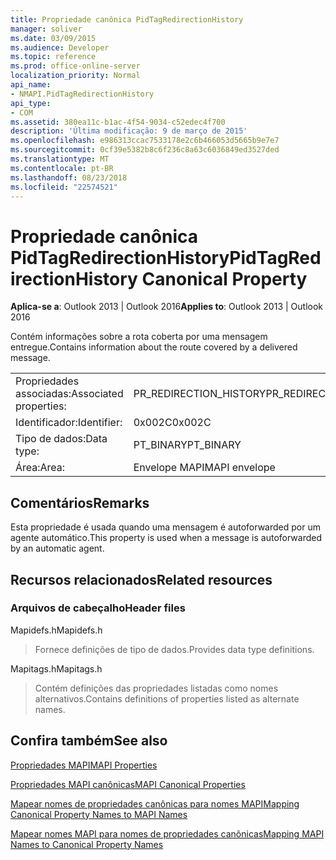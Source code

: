 ```yaml
---
title: Propriedade canônica PidTagRedirectionHistory
manager: soliver
ms.date: 03/09/2015
ms.audience: Developer
ms.topic: reference
ms.prod: office-online-server
localization_priority: Normal
api_name:
- NMAPI.PidTagRedirectionHistory
api_type:
- COM
ms.assetid: 380ea11c-b1ac-4f54-9034-c52edec4f700
description: 'Última modificação: 9 de março de 2015'
ms.openlocfilehash: e986313ccac7533178e2c6b466053d5665b9e7e7
ms.sourcegitcommit: 0cf39e5382b8c6f236c8a63c6036849ed3527ded
ms.translationtype: MT
ms.contentlocale: pt-BR
ms.lasthandoff: 08/23/2018
ms.locfileid: "22574521"
---
```

# <a name="pidtagredirectionhistory-canonical-property"></a><span data-ttu-id="b860b-103">Propriedade canônica PidTagRedirectionHistory</span><span class="sxs-lookup"><span data-stu-id="b860b-103">PidTagRedirectionHistory Canonical Property</span></span>

  
  
<span data-ttu-id="b860b-104">**Aplica-se a**: Outlook 2013 | Outlook 2016</span><span class="sxs-lookup"><span data-stu-id="b860b-104">**Applies to**: Outlook 2013 | Outlook 2016</span></span> 
  
<span data-ttu-id="b860b-105">Contém informações sobre a rota coberta por uma mensagem entregue.</span><span class="sxs-lookup"><span data-stu-id="b860b-105">Contains information about the route covered by a delivered message.</span></span>
  
|||
|:-----|:-----|
|<span data-ttu-id="b860b-106">Propriedades associadas:</span><span class="sxs-lookup"><span data-stu-id="b860b-106">Associated properties:</span></span>  <br/> |<span data-ttu-id="b860b-107">PR_REDIRECTION_HISTORY</span><span class="sxs-lookup"><span data-stu-id="b860b-107">PR_REDIRECTION_HISTORY</span></span>  <br/> |
|<span data-ttu-id="b860b-108">Identificador:</span><span class="sxs-lookup"><span data-stu-id="b860b-108">Identifier:</span></span>  <br/> |<span data-ttu-id="b860b-109">0x002C</span><span class="sxs-lookup"><span data-stu-id="b860b-109">0x002C</span></span>  <br/> |
|<span data-ttu-id="b860b-110">Tipo de dados:</span><span class="sxs-lookup"><span data-stu-id="b860b-110">Data type:</span></span>  <br/> |<span data-ttu-id="b860b-111">PT_BINARY</span><span class="sxs-lookup"><span data-stu-id="b860b-111">PT_BINARY</span></span>  <br/> |
|<span data-ttu-id="b860b-112">Área:</span><span class="sxs-lookup"><span data-stu-id="b860b-112">Area:</span></span>  <br/> |<span data-ttu-id="b860b-113">Envelope MAPI</span><span class="sxs-lookup"><span data-stu-id="b860b-113">MAPI envelope</span></span>  <br/> |
   
## <a name="remarks"></a><span data-ttu-id="b860b-114">Comentários</span><span class="sxs-lookup"><span data-stu-id="b860b-114">Remarks</span></span>

<span data-ttu-id="b860b-115">Esta propriedade é usada quando uma mensagem é autoforwarded por um agente automático.</span><span class="sxs-lookup"><span data-stu-id="b860b-115">This property is used when a message is autoforwarded by an automatic agent.</span></span>
  
## <a name="related-resources"></a><span data-ttu-id="b860b-116">Recursos relacionados</span><span class="sxs-lookup"><span data-stu-id="b860b-116">Related resources</span></span>

### <a name="header-files"></a><span data-ttu-id="b860b-117">Arquivos de cabeçalho</span><span class="sxs-lookup"><span data-stu-id="b860b-117">Header files</span></span>

<span data-ttu-id="b860b-118">Mapidefs.h</span><span class="sxs-lookup"><span data-stu-id="b860b-118">Mapidefs.h</span></span>
  
> <span data-ttu-id="b860b-119">Fornece definições de tipo de dados.</span><span class="sxs-lookup"><span data-stu-id="b860b-119">Provides data type definitions.</span></span>
    
<span data-ttu-id="b860b-120">Mapitags.h</span><span class="sxs-lookup"><span data-stu-id="b860b-120">Mapitags.h</span></span>
  
> <span data-ttu-id="b860b-121">Contém definições das propriedades listadas como nomes alternativos.</span><span class="sxs-lookup"><span data-stu-id="b860b-121">Contains definitions of properties listed as alternate names.</span></span>
    
## <a name="see-also"></a><span data-ttu-id="b860b-122">Confira também</span><span class="sxs-lookup"><span data-stu-id="b860b-122">See also</span></span>



[<span data-ttu-id="b860b-123">Propriedades MAPI</span><span class="sxs-lookup"><span data-stu-id="b860b-123">MAPI Properties</span></span>](mapi-properties.md)
  
[<span data-ttu-id="b860b-124">Propriedades MAPI canônicas</span><span class="sxs-lookup"><span data-stu-id="b860b-124">MAPI Canonical Properties</span></span>](mapi-canonical-properties.md)
  
[<span data-ttu-id="b860b-125">Mapear nomes de propriedades canônicas para nomes MAPI</span><span class="sxs-lookup"><span data-stu-id="b860b-125">Mapping Canonical Property Names to MAPI Names</span></span>](mapping-canonical-property-names-to-mapi-names.md)
  
[<span data-ttu-id="b860b-126">Mapear nomes MAPI para nomes de propriedades canônicas</span><span class="sxs-lookup"><span data-stu-id="b860b-126">Mapping MAPI Names to Canonical Property Names</span></span>](mapping-mapi-names-to-canonical-property-names.md)

